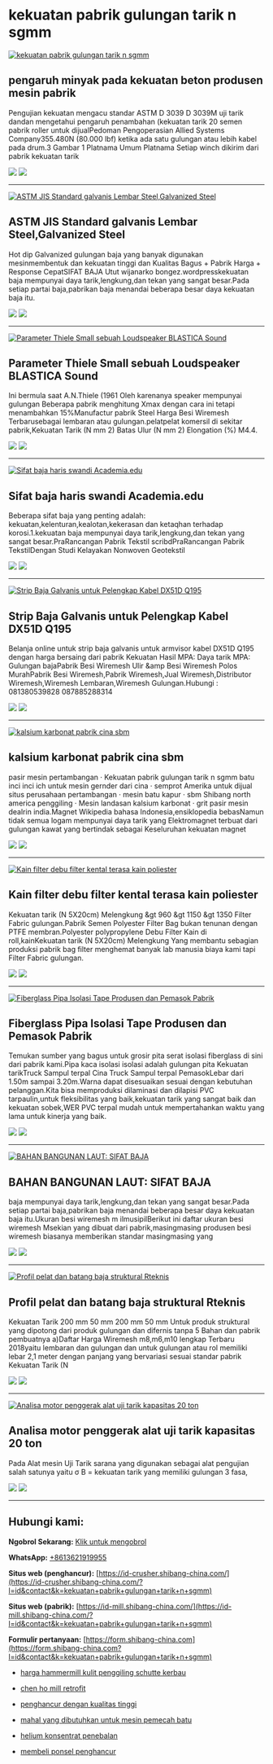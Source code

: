 # kekuatan pabrik gulungan tarik n sgmm

<a href="https://swt.shibang-china.com/?l=id&img&k=kekuatan+pabrik+gulungan+tarik+n+sgmm" target="_blank">![kekuatan pabrik gulungan tarik n sgmm](http://static.shibang-china.com/all-800x300/1507.jpg)</a>

## pengaruh minyak pada kekuatan beton produsen mesin pabrik
Pengujian kekuatan mengacu standar ASTM D 3039 D 3039M uji tarik dandan mengetahui pengaruh penambahan (kekuatan tarik 20 semen pabrik roller untuk dijualPedoman Pengoperasian Allied Systems Company355.480N (80.000 lbf) ketika ada satu gulungan atau lebih kabel pada drum.3 Gambar 1 Platnama Umum Platnama Setiap winch dikirim dari pabrik kekuatan tarik


<a href="https://whatsapp.shibangsoft.com/WhatsApp.php" target="_blank" title="WhatsApp">![](http://static.shibang-china.com/icon/whatsapp.png)</a> <a href="https://swt.shibang-china.com/?l=id&icon&k=kekuatan+pabrik+gulungan+tarik+n+sgmm" target="_blank">![](http://static.shibang-china.com/icon/chat-id.png)</a>

---

<a href="https://swt.shibang-china.com/?l=id&img&k=kekuatan+pabrik+gulungan+tarik+n+sgmm" target="_blank">![ASTM JIS Standard galvanis Lembar Steel,Galvanized Steel](http://static.shibang-china.com/all-800x300/957.jpg)</a>

## ASTM JIS Standard galvanis Lembar Steel,Galvanized Steel
Hot dip Galvanized gulungan baja yang banyak digunakan mesinmembentuk dan kekuatan tinggi dan Kualitas Bagus + Pabrik Harga + Response CepatSIFAT BAJA Utut wijanarko bongez.wordpresskekuatan baja mempunyai daya tarik,lengkung,dan tekan yang sangat besar.Pada setiap partai baja,pabrikan baja menandai beberapa besar daya kekuatan baja itu.


<a href="https://whatsapp.shibangsoft.com/WhatsApp.php" target="_blank" title="WhatsApp">![](http://static.shibang-china.com/icon/whatsapp.png)</a> <a href="https://swt.shibang-china.com/?l=id&icon&k=kekuatan+pabrik+gulungan+tarik+n+sgmm" target="_blank">![](http://static.shibang-china.com/icon/chat-id.png)</a>

---

<a href="https://swt.shibang-china.com/?l=id&img&k=kekuatan+pabrik+gulungan+tarik+n+sgmm" target="_blank">![Parameter Thiele Small sebuah Loudspeaker BLASTICA Sound](http://static.shibang-china.com/all-800x300/300.jpg)</a>

## Parameter Thiele Small sebuah Loudspeaker BLASTICA Sound
Ini bermula saat A.N.Thiele (1961 Oleh karenanya speaker mempunyai gulungan Beberapa pabrik menghitung Xmax dengan cara ini tetapi menambahkan 15%Manufactur pabrik Steel Harga Besi Wiremesh Terbarusebagai lembaran atau gulungan.pelatpelat komersil di sekitar pabrik,Kekuatan Tarik (N mm 2) Batas Ulur (N mm 2) Elongation (%) M4.4.


<a href="https://whatsapp.shibangsoft.com/WhatsApp.php" target="_blank" title="WhatsApp">![](http://static.shibang-china.com/icon/whatsapp.png)</a> <a href="https://swt.shibang-china.com/?l=id&icon&k=kekuatan+pabrik+gulungan+tarik+n+sgmm" target="_blank">![](http://static.shibang-china.com/icon/chat-id.png)</a>

---

<a href="https://swt.shibang-china.com/?l=id&img&k=kekuatan+pabrik+gulungan+tarik+n+sgmm" target="_blank">![Sifat baja haris swandi Academia.edu](http://static.shibang-china.com/all-800x300/246.jpg)</a>

## Sifat baja haris swandi Academia.edu
Beberapa sifat baja yang penting adalah: kekuatan,kelenturan,kealotan,kekerasan dan ketaqhan terhadap korosi.1.kekuatan baja mempunyai daya tarik,lengkung,dan tekan yang sangat besar.PraRancangan Pabrik Tekstil scribdPraRancangan Pabrik TekstilDengan Studi Kelayakan Nonwoven Geotekstil


<a href="https://whatsapp.shibangsoft.com/WhatsApp.php" target="_blank" title="WhatsApp">![](http://static.shibang-china.com/icon/whatsapp.png)</a> <a href="https://swt.shibang-china.com/?l=id&icon&k=kekuatan+pabrik+gulungan+tarik+n+sgmm" target="_blank">![](http://static.shibang-china.com/icon/chat-id.png)</a>

---

<a href="https://swt.shibang-china.com/?l=id&img&k=kekuatan+pabrik+gulungan+tarik+n+sgmm" target="_blank">![Strip Baja Galvanis untuk Pelengkap Kabel DX51D Q195](http://static.shibang-china.com/all-800x300/420.jpg)</a>

## Strip Baja Galvanis untuk Pelengkap Kabel DX51D Q195
Belanja online untuk strip baja galvanis untuk armvisor kabel DX51D Q195 dengan harga bersaing dari pabrik Kekuatan Hasil MPA: Daya tarik MPA: Gulungan bajaPabrik Besi Wiremesh Ulir &amp Besi Wiremesh Polos MurahPabrik Besi Wiremesh,Pabrik Wiremesh,Jual Wiremesh,Distributor Wiremesh,Wiremesh Lembaran,Wiremesh Gulungan.Hubungi : 081380539828 087885288314


<a href="https://whatsapp.shibangsoft.com/WhatsApp.php" target="_blank" title="WhatsApp">![](http://static.shibang-china.com/icon/whatsapp.png)</a> <a href="https://swt.shibang-china.com/?l=id&icon&k=kekuatan+pabrik+gulungan+tarik+n+sgmm" target="_blank">![](http://static.shibang-china.com/icon/chat-id.png)</a>

---

<a href="https://swt.shibang-china.com/?l=id&img&k=kekuatan+pabrik+gulungan+tarik+n+sgmm" target="_blank">![kalsium karbonat pabrik cina sbm](http://static.shibang-china.com/all-800x300/444.jpg)</a>

## kalsium karbonat pabrik cina sbm
pasir mesin pertambangan · Kekuatan pabrik gulungan tarik n sgmm batu inci inci ich untuk mesin gernder dari cina · semprot Amerika untuk dijual situs perusahaan pertambangan · mesin batu kapur · sbm Shibang north america penggiling · Mesin landasan kalsium karbonat · grit pasir mesin dealrin india.Magnet Wikipedia bahasa Indonesia,ensiklopedia bebasNamun tidak semua logam mempunyai daya tarik yang Elektromagnet terbuat dari gulungan kawat yang bertindak sebagai Keseluruhan kekuatan magnet


<a href="https://whatsapp.shibangsoft.com/WhatsApp.php" target="_blank" title="WhatsApp">![](http://static.shibang-china.com/icon/whatsapp.png)</a> <a href="https://swt.shibang-china.com/?l=id&icon&k=kekuatan+pabrik+gulungan+tarik+n+sgmm" target="_blank">![](http://static.shibang-china.com/icon/chat-id.png)</a>

---

<a href="https://swt.shibang-china.com/?l=id&img&k=kekuatan+pabrik+gulungan+tarik+n+sgmm" target="_blank">![Kain filter debu filter kental terasa kain poliester](http://static.shibang-china.com/all-800x300/680.jpg)</a>

## Kain filter debu filter kental terasa kain poliester
Kekuatan tarik (N 5X20cm) Melengkung &gt 960 &gt 1150 &gt 1350 Filter Fabric gulungan.Pabrik Semen Polyester Filter Bag bukan tenunan dengan PTFE membran.Polyester polypropylene Debu Filter Kain di roll,kainKekuatan tarik (N 5X20cm) Melengkung Yang membantu sebagian produksi pabrik bag filter menghemat banyak lab manusia biaya kami tapi Filter Fabric gulungan.


<a href="https://whatsapp.shibangsoft.com/WhatsApp.php" target="_blank" title="WhatsApp">![](http://static.shibang-china.com/icon/whatsapp.png)</a> <a href="https://swt.shibang-china.com/?l=id&icon&k=kekuatan+pabrik+gulungan+tarik+n+sgmm" target="_blank">![](http://static.shibang-china.com/icon/chat-id.png)</a>

---

<a href="https://swt.shibang-china.com/?l=id&img&k=kekuatan+pabrik+gulungan+tarik+n+sgmm" target="_blank">![Fiberglass Pipa Isolasi Tape Produsen dan Pemasok Pabrik](http://static.shibang-china.com/all-800x300/1030.jpg)</a>

## Fiberglass Pipa Isolasi Tape Produsen dan Pemasok Pabrik
Temukan sumber yang bagus untuk grosir pita serat isolasi fiberglass di sini dari pabrik kami.Pipa kaca isolasi isolasi adalah gulungan pita Kekuatan tarikTruck Sampul terpal Cina Truck Sampul terpal PemasokLebar dari 1.50m sampai 3.20m.Warna dapat disesuaikan sesuai dengan kebutuhan pelanggan.Kita bisa memproduksi dilaminasi dan dilapisi PVC tarpaulin,untuk fleksibilitas yang baik,kekuatan tarik yang sangat baik dan kekuatan sobek,WER PVC terpal mudah untuk mempertahankan waktu yang lama untuk kinerja yang baik.


<a href="https://whatsapp.shibangsoft.com/WhatsApp.php" target="_blank" title="WhatsApp">![](http://static.shibang-china.com/icon/whatsapp.png)</a> <a href="https://swt.shibang-china.com/?l=id&icon&k=kekuatan+pabrik+gulungan+tarik+n+sgmm" target="_blank">![](http://static.shibang-china.com/icon/chat-id.png)</a>

---

<a href="https://swt.shibang-china.com/?l=id&img&k=kekuatan+pabrik+gulungan+tarik+n+sgmm" target="_blank">![BAHAN BANGUNAN LAUT: SIFAT BAJA](http://static.shibang-china.com/all-800x300/200.jpg)</a>

## BAHAN BANGUNAN LAUT: SIFAT BAJA
baja mempunyai daya tarik,lengkung,dan tekan yang sangat besar.Pada setiap partai baja,pabrikan baja menandai beberapa besar daya kekuatan baja itu.Ukuran besi wiremesh m ilmusipilBerikut ini daftar ukuran besi wiremesh Msekian yang dibuat dari pabrik,masingmasing produsen besi wiremesh biasanya memberikan standar masingmasing yang


<a href="https://whatsapp.shibangsoft.com/WhatsApp.php" target="_blank" title="WhatsApp">![](http://static.shibang-china.com/icon/whatsapp.png)</a> <a href="https://swt.shibang-china.com/?l=id&icon&k=kekuatan+pabrik+gulungan+tarik+n+sgmm" target="_blank">![](http://static.shibang-china.com/icon/chat-id.png)</a>

---

<a href="https://swt.shibang-china.com/?l=id&img&k=kekuatan+pabrik+gulungan+tarik+n+sgmm" target="_blank">![Profil pelat dan batang baja struktural Rteknis](http://static.shibang-china.com/all-800x300/118.jpg)</a>

## Profil pelat dan batang baja struktural Rteknis
Kekuatan Tarik 200 mm 50 mm 200 mm 50 mm Untuk produk struktural yang dipotong dari produk gulungan dan difernis tanpa 5 Bahan dan pabrik pembuatnya a)Daftar Harga Wiremesh m8,m6,m10 lengkap Terbaru 2018yaitu lembaran dan gulungan dan untuk gulungan atau rol memiliki lebar 2,1 meter dengan panjang yang bervariasi sesuai standar pabrik Kekuatan Tarik (N


<a href="https://whatsapp.shibangsoft.com/WhatsApp.php" target="_blank" title="WhatsApp">![](http://static.shibang-china.com/icon/whatsapp.png)</a> <a href="https://swt.shibang-china.com/?l=id&icon&k=kekuatan+pabrik+gulungan+tarik+n+sgmm" target="_blank">![](http://static.shibang-china.com/icon/chat-id.png)</a>

---

<a href="https://swt.shibang-china.com/?l=id&img&k=kekuatan+pabrik+gulungan+tarik+n+sgmm" target="_blank">![Analisa motor penggerak alat uji tarik kapasitas 20 ton](http://static.shibang-china.com/all-800x300/599.jpg)</a>

## Analisa motor penggerak alat uji tarik kapasitas 20 ton
Pada Alat mesin Uji Tarik sarana yang digunakan sebagai alat pengujian salah satunya yaitu σ B = kekuatan tarik yang memiliki gulungan 3 fasa,

<a href="https://whatsapp.shibangsoft.com/WhatsApp.php" target="_blank" title="WhatsApp">![](http://static.shibang-china.com/icon/whatsapp.png)</a> <a href="https://swt.shibang-china.com/?l=id&icon&k=kekuatan+pabrik+gulungan+tarik+n+sgmm" target="_blank">![](http://static.shibang-china.com/icon/chat-id.png)</a>

---
## Hubungi kami:

**Ngobrol Sekarang:** [Klik untuk mengobrol](https://swt.shibang-china.com?l=id&contact&k=kekuatan+pabrik+gulungan+tarik+n+sgmm)

**WhatsApp:**  [+8613621919955](https://whatsapp.shibangsoft.com/WhatsApp.php)

**Situs web (penghancur):** [https://id-crusher.shibang-china.com/](https://id-crusher.shibang-china.com/?l=id&contact&k=kekuatan+pabrik+gulungan+tarik+n+sgmm)

**Situs web (pabrik):** [https://id-mill.shibang-china.com/](https://id-mill.shibang-china.com/?l=id&contact&k=kekuatan+pabrik+gulungan+tarik+n+sgmm)

**Formulir pertanyaan:** [https://form.shibang-china.com](https://form.shibang-china.com?l=id&contact&k=kekuatan+pabrik+gulungan+tarik+n+sgmm)

* [harga hammermill kulit penggiling schutte kerbau](../41/harga%20hammermill%20kulit%20penggiling%20schutte%20kerbau.md)

* [chen ho mill retrofit](../48/chen%20ho%20mill%20retrofit.md)

* [penghancur dengan kualitas tinggi](../46/penghancur%20dengan%20kualitas%20tinggi.md)

* [mahal yang dibutuhkan untuk mesin pemecah batu](../50/mahal%20yang%20dibutuhkan%20untuk%20mesin%20pemecah%20batu.md)

* [helium konsentrat penebalan](../45/helium%20konsentrat%20penebalan.md)

* [membeli ponsel penghancur](../41/membeli%20ponsel%20penghancur.md)